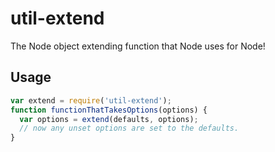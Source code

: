 # util-extend

The Node object extending function that Node uses for Node!






























<extoc></extoc>

## Usage

```js
var extend = require('util-extend');
function functionThatTakesOptions(options) {
  var options = extend(defaults, options);
  // now any unset options are set to the defaults.
}
```
